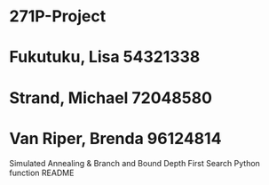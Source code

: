 # 271P-Project
# Fukutuku, Lisa 54321338
# Strand, Michael 72048580
# Van Riper, Brenda 96124814

Simulated Annealing & Branch and Bound Depth First Search 
Python function README
